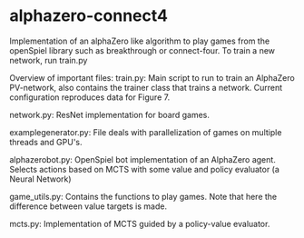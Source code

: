 # alphazero-connect4
Implementation of an alphaZero like algorithm to play games from the openSpiel library such as breakthrough or connect-four.
To train a new network, run train.py

Overview of important files:
train.py: Main script to run to train an AlphaZero PV-network, also contains the trainer class that trains a network. Current configuration reproduces data for Figure 7.

network.py: ResNet implementation for board games.

examplegenerator.py: File deals with parallelization of games on multiple threads and GPU's.

alphazerobot.py: OpenSpiel bot implementation of an AlphaZero agent. Selects actions based on MCTS with some value and policy evaluator (a Neural Network)

game_utils.py: Contains the functions to play games. Note that here the difference between value targets is made.

mcts.py: Implementation of MCTS guided by a policy-value evaluator.
